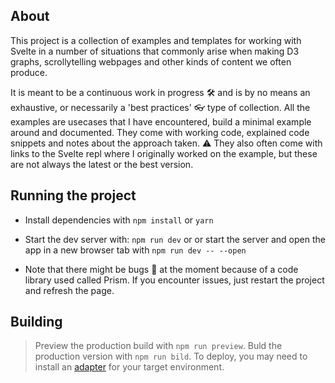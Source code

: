 ## About

This project is a collection of examples and templates for working with Svelte in a number of situations that commonly arise when making D3 graphs, scrollytelling webpages and other kinds of content we often produce.

It is meant to be a continuous work in progress 🛠️ and is by no means an exhaustive, or necessarily a 'best practices' 👓 type of collection. All the examples are usecases that I have encountered, build a minimal example around and documented. They come with working code, explained code snippets and notes about the approach taken. 
⚠️ They also often come with links to the Svelte repl where I originally worked on the example, but these are not always the latest or the best version. 

## Running the project
- Install dependencies with `npm install` or `yarn` 
- Start the dev server with: `npm run dev` or or start the server and open the app in a new browser tab with `npm run dev -- --open`

- Note that there might be bugs 🐞 at the moment because of a code library used called Prism. If you encounter issues, just restart the project and refresh the page. 

## Building
> Preview the production build with `npm run preview`.
> Buld the production version with `npm run bild`. 
> To deploy, you may need to install an [adapter](https://kit.svelte.dev/docs/adapters) for your target environment.

